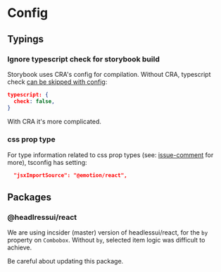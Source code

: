 # Config

## Typings

### Ignore typescript check for storybook build

Storybook uses CRA's config for compilation. Without CRA, typescript check [can be skipped with config](https://storybook.js.org/docs/react/configure/typescript):

```json
typescript: {
  check: false,
}
```
With CRA it's more complicated.

### css prop type

For type information related to css prop types (see: [issue-comment](https://github.com/emotion-js/emotion/issues/1249#issuecomment-828088254) for more), tsconfig has setting:

```json
  "jsxImportSource": "@emotion/react",
```


## Packages

### @headlressui/react

We are using incsider (master) version of headlessui/react, for the `by` property on `Combobox`.  Without `by`, selected item logic was difficult to achieve.

Be careful about updating this package.
